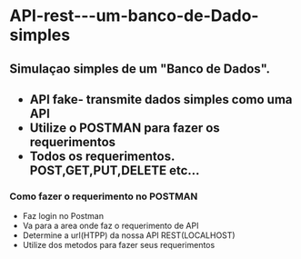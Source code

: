 # API-rest---um-banco-de-Dado-simples

<h2> Simulaçao simples de um "Banco de Dados".<h2>

  <ul>
    <li>API fake- transmite dados simples como uma API</li>
     <li>Utilize o POSTMAN para fazer os requerimentos</li>
     <li>Todos os requerimentos. POST,GET,PUT,DELETE  etc...</li>
  </ul>
  
  <h3>Como fazer o requerimento no POSTMAN</h3>
  
  <ul>
    <li> Faz login no Postman</li>
     <li> Va para a area onde faz o requerimento de API</li>
     <li> Determine a url(HTPP) da nossa API REST(LOCALHOST)</li>
     <li>Utilize dos metodos para fazer seus requerimentos</li>
  </ul>
